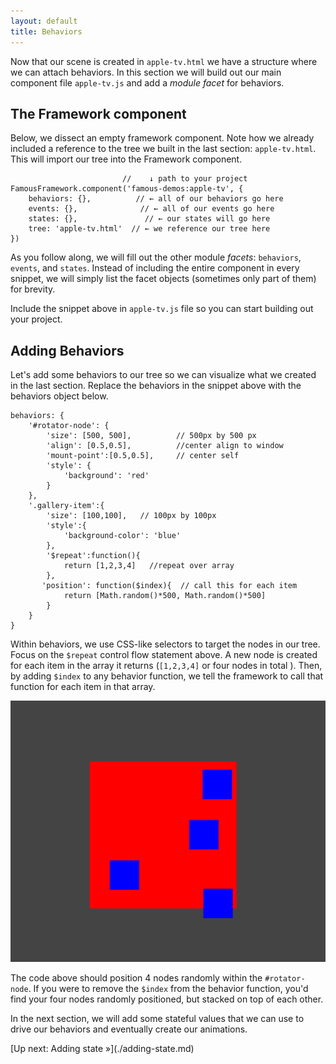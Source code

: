 ```yaml
---
layout: default
title: Behaviors
---
```

Now that our scene is created in `apple-tv.html` we have a structure where we can attach behaviors. In this section we will build out our main component file `apple-tv.js` and add a _module facet_ for behaviors.

##  The Framework component
                    
Below, we dissect an empty framework component. Note how we already included a reference to the tree we built in the last section: `apple-tv.html`.  This will import our tree into the Framework component.
     
                             //    ↓ path to your project
    FamousFramework.component('famous-demos:apple-tv', {
	    behaviors: {},          // ← all of our behaviors go here
	    events: {},              // ← all of our events go here 
	    states: {},               // ← our states will go here
	    tree: 'apple-tv.html'  // ← we reference our tree here
	})
	
As you follow along, we will fill out the other module _facets_: `behaviors`, `events`, and `states`. Instead of including the entire component in every snippet, we will simply list the facet objects (sometimes only part of them) for brevity. 

Include the snippet above in `apple-tv.js` file so you can start building out your project. 

## Adding Behaviors

Let's add some behaviors to our tree so we can visualize what we created in the last section. Replace the behaviors in the snippet above with the behaviors object below. 

	behaviors: {
	    '#rotator-node': {
	        'size': [500, 500],          // 500px by 500 px
	        'align': [0.5,0.5],          //center align to window
	        'mount-point':[0.5,0.5],     // center self 
	        'style': {
	            'background': 'red'
	        }
	    },
	    '.gallery-item':{
	        'size': [100,100],   // 100px by 100px
	        'style':{
	            'background-color': 'blue'
	        },
	        '$repeat':function(){
	            return [1,2,3,4]   //repeat over array
	        },
	       'position': function($index){  // call this for each item   
	            return [Math.random()*500, Math.random()*500]
	        }
	    }
	}
	
Within behaviors, we use CSS-like selectors to target the nodes in our tree. Focus on the `$repeat` control flow statement above. A new node is created for each item in the array it returns (`[1,2,3,4]` or four nodes in total ). Then, by adding `$index` to any behavior function, we tell the framework to call that function for each item in that array. 

![adding behaviors](addbehaviors.png)

The code above should position 4 nodes randomly within the `#rotator-node`. If you were to remove the `$index` from the behavior function, you'd find your four nodes randomly positioned, but stacked on top of each other.

In the next section, we will add some stateful values that we can use to drive our behaviors and eventually create our animations. 

<span class="cta">
[Up next: Adding state &raquo;](./adding-state.md)
</span>

